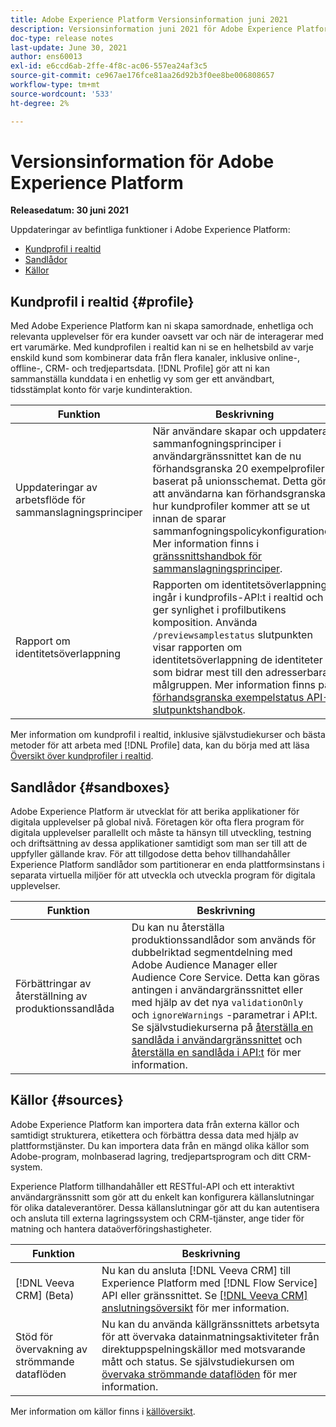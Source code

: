 ```yaml
---
title: Adobe Experience Platform Versionsinformation juni 2021
description: Versionsinformation juni 2021 för Adobe Experience Platform.
doc-type: release notes
last-update: June 30, 2021
author: ens60013
exl-id: e6ccd6ab-2ffe-4f8c-ac06-557ea24af3c5
source-git-commit: ce967ae176fce81aa26d92b3f0ee8be006808657
workflow-type: tm+mt
source-wordcount: '533'
ht-degree: 2%

---
```


# Versionsinformation för Adobe Experience Platform

**Releasedatum: 30 juni 2021**

Uppdateringar av befintliga funktioner i Adobe Experience Platform:

- [Kundprofil i realtid](#profile)
- [Sandlådor](#sandboxes)
- [Källor](#sources)

## Kundprofil i realtid {#profile}

Med Adobe Experience Platform kan ni skapa samordnade, enhetliga och relevanta upplevelser för era kunder oavsett var och när de interagerar med ert varumärke. Med kundprofilen i realtid kan ni se en helhetsbild av varje enskild kund som kombinerar data från flera kanaler, inklusive online-, offline-, CRM- och tredjepartsdata. [!DNL Profile] gör att ni kan sammanställa kunddata i en enhetlig vy som ger ett användbart, tidsstämplat konto för varje kundinteraktion.

| Funktion | Beskrivning |
| ------- | ----------- |
| Uppdateringar av arbetsflöde för sammanslagningsprinciper | När användare skapar och uppdaterar sammanfogningsprinciper i användargränssnittet kan de nu förhandsgranska 20 exempelprofiler baserat på unionsschemat. Detta gör att användarna kan förhandsgranska hur kundprofiler kommer att se ut innan de sparar sammanfogningspolicykonfigurationer. Mer information finns i [gränssnittshandbok för sammanslagningsprinciper](../../profile/merge-policies/ui-guide.md). |
| Rapport om identitetsöverlappning | Rapporten om identitetsöverlappning ingår i kundprofils-API:t i realtid och ger synlighet i profilbutikens komposition. Använda `/previewsamplestatus` slutpunkten visar rapporten om identitetsöverlappning de identiteter som bidrar mest till den adresserbara målgruppen. Mer information finns på [förhandsgranska exempelstatus API-slutpunktshandbok](../../profile/api/preview-sample-status.md). |

Mer information om kundprofil i realtid, inklusive självstudiekurser och bästa metoder för att arbeta med [!DNL Profile] data, kan du börja med att läsa [Översikt över kundprofiler i realtid](../../profile/home.md).

## Sandlådor {#sandboxes}

Adobe Experience Platform är utvecklat för att berika applikationer för digitala upplevelser på global nivå. Företagen kör ofta flera program för digitala upplevelser parallellt och måste ta hänsyn till utveckling, testning och driftsättning av dessa applikationer samtidigt som man ser till att de uppfyller gällande krav. För att tillgodose detta behov tillhandahåller Experience Platform sandlådor som partitionerar en enda plattformsinstans i separata virtuella miljöer för att utveckla och utveckla program för digitala upplevelser.

| Funktion | Beskrivning |
| ------- | ----------- |
| Förbättringar av återställning av produktionssandlåda | Du kan nu återställa produktionssandlådor som används för dubbelriktad segmentdelning med Adobe Audience Manager eller Audience Core Service. Detta kan göras antingen i användargränssnittet eller med hjälp av det nya `validationOnly` och `ignoreWarnings` -parametrar i API:t. Se självstudiekurserna på [återställa en sandlåda i användargränssnittet](../../sandboxes/ui/user-guide.md) och [återställa en sandlåda i API:t](../../sandboxes/api/sandboxes.md) för mer information. |

## Källor {#sources}

Adobe Experience Platform kan importera data från externa källor och samtidigt strukturera, etikettera och förbättra dessa data med hjälp av plattformstjänster. Du kan importera data från en mängd olika källor som Adobe-program, molnbaserad lagring, tredjepartsprogram och ditt CRM-system.

Experience Platform tillhandahåller ett RESTful-API och ett interaktivt användargränssnitt som gör att du enkelt kan konfigurera källanslutningar för olika dataleverantörer. Dessa källanslutningar gör att du kan autentisera och ansluta till externa lagringssystem och CRM-tjänster, ange tider för matning och hantera dataöverföringshastigheter.

| Funktion | Beskrivning |
| ------- | ----------- |
| [!DNL Veeva CRM] (Beta) | Nu kan du ansluta [!DNL Veeva CRM] till Experience Platform med [!DNL Flow Service] API eller gränssnittet. Se [[!DNL Veeva CRM] anslutningsöversikt](../../sources/connectors/crm/veeva.md) för mer information. |
| Stöd för övervakning av strömmande dataflöden | Nu kan du använda källgränssnittets arbetsyta för att övervaka datainmatningsaktiviteter från direktuppspelningskällor med motsvarande mått och status. Se självstudiekursen om [övervaka strömmande dataflöden](../../sources/tutorials/ui/monitor-streaming.md) för mer information. |

Mer information om källor finns i [källöversikt](../../sources/home.md).
